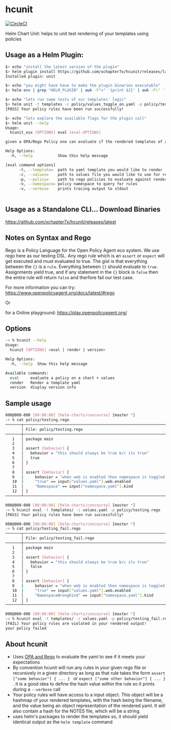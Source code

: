 # hcunit
[![CircleCI](https://circleci.com/gh/xchapter7x/hcunit.svg?style=svg)](https://circleci.com/gh/xchapter7x/hcunit)


Helm Chart Unit: helps to unit test rendering of your templates using policies

## Usage as a Helm Plugin:

```bash
$> echo "install the latest version of the plugin"
$> helm plugin install https://github.com/xchapter7x/hcunit/releases/latest/download/hcunit_plugin.tgz
Installed plugin: unit

$> echo "you might have have to make the plugin binaries executable"
$> helm env | grep "HELM_PLUGIN" | awk -F"=" '{print $2}' | awk -F\" '{print "chmod +x "$2"/hcunit_plugin/hcunit*"}' |sh

$> echo "lets run some tests of our templates' logic"
$> helm unit -t templates -c policy/values_toggle_on.yaml -p policy/testing_toggle_on.rego
[PASS] Your policy rules have been run successfully!

$> echo "lets explore the available flags for the plugin call"
$> helm unit --help
Usage:
  hcunit_osx [OPTIONS] eval [eval-OPTIONS]

given a OPA/Rego Policy one can evaluate if the rendered templates of a chart using a given values file meet the defined rules of the policy or not

Help Options:
  -h, --help           Show this help message

[eval command options]
      -t, --template=  path to yaml template you would like to render
      -c, --values=    path to values file you would like to use for rendering
      -p, --policy=    path to rego policies to evaluate against rendered templates
      -n, --namespace= policy namespace to query for rules
      -v, --verbose    prints tracing output to stdout
      
```



## Usage as a Standalone CLI... Download Binaries
https://github.com/xchapter7x/hcunit/releases/latest



## Notes on Syntax and Rego

Rego is a Policy Language for the Open Policy Agent eco system. We use rego here as our testing DSL. Any rego rule which is an `assert` or `expect` will get executed and must evaluated to true. The gist is that everything between the `{}` is a `rule`. Everything between `{}` should evaluate to `true`. Assignments yield true, and if any statement in the `{}` block is `false` then the entire rule will return `false` and therfore fail our test case.

For more information you can try: https://www.openpolicyagent.org/docs/latest/#rego

Or 

for a Online playground: https://play.openpolicyagent.org/





## Options
```bash
-> % hcunit --help
Usage:
  hcunit [OPTIONS] <eval | render | version>

Help Options:
  -h, --help  Show this help message

Available commands:
  eval     evaluate a policy on a chart + values
  render   Render a template yaml
  version  display version info
```



## Sample usage
```bash
000@000-000 [00:00:00] [helm-charts/concourse] [master *]
-> % cat policy/testing.rego
───────┬───────────────────────────────────────────────────────────────
       │ File: policy/testing.rego
───────┼───────────────────────────────────────────────────────────────
   1   │ package main
   2   │
   3   │ assert [behavior] {
   4   │   behavior = "this should always be true b/c its true"
   5   │   true
   6   │ }
   7   │
   8   │ assert [behavior] {
   9   |     behavior = "when web is enabled then namespace is toggled on"
   10  |     "true" == input["values.yaml"].web.enabled
   11  │     "Namespace" == input["namespace.yaml"].kind
   12  │ }
───────┴───────────────────────────────────────────────────────────────

000@000-000 [00:00:00] [helm-charts/concourse] [master *]
-> % hcunit eval -t templates/ -c values.yaml -p policy/testing.rego
[PASS] Your policy rules have been run successfully!

000@000-000 [00:00:00] [helm-charts/concourse] [master *]
-> % cat policy/testing_fail.rego
───────┬───────────────────────────────────────────────────────────────
       │ File: policy/testing_fail.rego
───────┼───────────────────────────────────────────────────────────────
   1   │ package main
   2   │
   3   │ assert [behavior] {
   4   │   behavior = "this should always be true b/c its true"
   5   │   false
   6   │ }
   7   │
   8   │ assert [behavior] {
   9   |     behavior = "when web is enabled then namespace is toggled on"
   10  |     "true" == input["values.yaml"].web.enabled
   11  │     "NamespaceWrongKind" == input["namespace.yaml"].kind
   12  │ }
───────┴───────────────────────────────────────────────────────────────

000@000-000 [00:00:00] [helm-charts/concourse] [master *]
-> % hcunit eval -t templates/ -c values.yaml -p policy/testing_fail.rego
[FAIL] Your policy rules are violated in your rendered output!
your policy failed

```


## About hcunit
- Uses [OPA and Rego](https://www.openpolicyagent.org/) to evaluate the yaml to see if it meets your expectations
- By convention hcunit will run any rules in your given rego file or recursively in a given directory as long as that rule takes the form `assert ["some behavior"] { ... } ` or `expect ["some other behavior"] { ... } `. it is a good idea to define the hash value within the rule so it prints during a `--verbose` call 
- Your policy rules will have access to a input object. This object will be a hashmap of your rendered templates, with the hash being the filename, and the value being an object representation of the rendered yaml. It will also contain a hash for the NOTES file, which will be a string. 
- uses helm's packages to render the templates so, it should yield identical output as the `helm template` command






